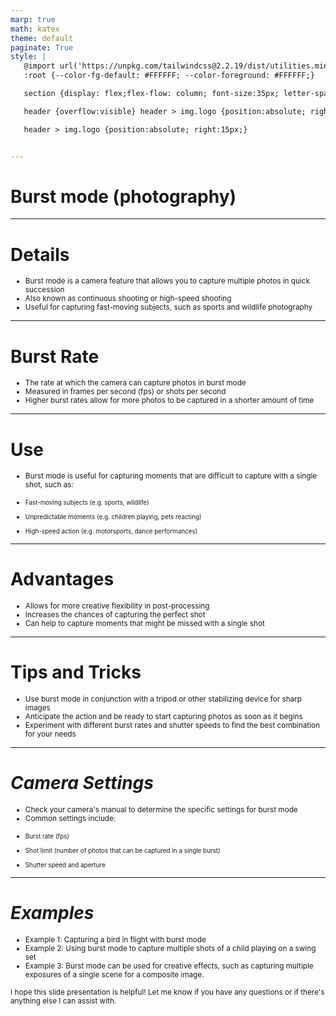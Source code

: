 ```yaml
---
marp: true
math: katex
theme: default
paginate: True
style: |
   @import url('https://unpkg.com/tailwindcss@2.2.19/dist/utilities.min.css');
   :root {--color-fg-default: #FFFFFF; --color-foreground: #FFFFFF;}

   section {display: flex;flex-flow: column; font-size:35px; letter-spacing:1.4px;}

   header {overflow:visible} header > img.logo {position:absolute; right:15px;}

   header > img.logo {position:absolute; right:15px;}


---
```

<!-- backgroundImage: url('backgrounds/aaabstract (7).png') -->
<!-- _class: lead -->

 # Burst mode (photography)

---
<style scoped>p,li {font-size:0.88em}</style>

 # Details
- Burst mode is a camera feature that allows you to capture multiple photos in quick succession
- Also known as continuous shooting or high-speed shooting
- Useful for capturing fast-moving subjects, such as sports and wildlife photography


---
<style scoped>p,li {font-size:0.88em}</style>

 # Burst Rate
- The rate at which the camera can capture photos in burst mode
- Measured in frames per second (fps) or shots per second
- Higher burst rates allow for more photos to be captured in a shorter amount of time


---
<style scoped>p,li {font-size:0.84em}</style>

 # **Use**

- Burst mode is useful for capturing moments that are difficult to capture with a single shot, such as:

+ Fast-moving subjects (e.g. sports, wildlife)

+ Unpredictable moments (e.g. children playing, pets reacting)

+ High-speed action (e.g. motorsports, dance performances)

---
<style scoped>p,li {font-size:0.88em}</style>

 # Advantages

- Allows for more creative flexibility in post-processing
- Increases the chances of capturing the perfect shot
- Can help to capture moments that might be missed with a single shot

---
<style scoped>p,li {font-size:0.88em}</style>

 # Tips and Tricks
- Use burst mode in conjunction with a tripod or other stabilizing device for sharp images
- Anticipate the action and be ready to start capturing photos as soon as it begins
- Experiment with different burst rates and shutter speeds to find the best combination for your needs


---
<style scoped>p,li {font-size:0.80em}</style>

 # _Camera Settings_

- Check your camera's manual to determine the specific settings for burst mode
- Common settings include:

+ Burst rate (fps)

+ Shot limit (number of photos that can be captured in a single burst)

+ Shutter speed and aperture

---
<style scoped>p,li {font-size:0.84em}</style>

 # _Examples_

- Example 1: Capturing a bird in flight with burst mode
- Example 2: Using burst mode to capture multiple shots of a child playing on a swing set
- Example 3: Burst mode can be used for creative effects, such as capturing multiple exposures of a single scene for a composite image.

I hope this slide presentation is helpful! Let me know if you have any questions or if there's anything else I can assist with.